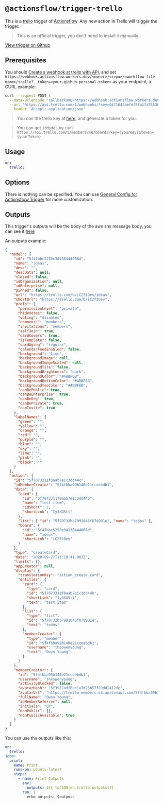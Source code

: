 # `@actionsflow/trigger-trello`

This is a [trello](https://trello.com/) trigger of [Actionsflow](https://github.com/actionsflow/actionsflow). Any new action in Trello will trigger the trigger.

> This is an official trigger, you don't need to install it manually.

[View trigger on Github](https://github.com/actionsflow/actionsflow/tree/main/packages/actionsflow-trigger-trello)

## Prerequisites

You should [Create a webhook at trello with API](https://developer.atlassian.com/cloud/trello/rest/api-group-webhooks/#api-webhooks-post), and set `https://webhook.actionsflow.workers.dev/<owner>/<repo>/<workflow-file-name>/trello?__token=<your-github-personal-token>` as your endpoint, a CURL example:

```bash
curl --request POST \
  --data-urlencode "callbackURL=https://webhook.actionsflow.workers.dev/<owner>/<repo>/<workflow-file-name>/trello?__token=<your-github-personal-token>" \
  --url 'https://api.trello.com/1/webhooks/?key=0471642aefef5fa1fa76530ce1ba4c85&token=9eb76d9a9d02b8dd40c2f3e5df18556c831d4d1fadbe2c45f8310e6c93b5c548&idModel=5abbe4b7ddc1b351ef961414' \
  --header 'Accept: application/json'
```

> You can the trello key at [here](https://trello.com/app-key), and generate a token for you.

> You can get `idModel` by `curl https://api.trello.com/1/members/me/boards?key={yourKey}&token={yourToken}`

## Usage

```yaml
on:
  trello:
```

## Options

There is nothing can be specified. You can use [General Config for Actionsflow Trigger](https://actionsflow.github.io/docs/workflow/#ontriggerconfig) for more customization.

## Outputs

This trigger's outputs will be the body of the aws sns message body, you can see it [here](https://docs.aws.amazon.com/sns/latest/dg/sns-message-and-json-formats.html#http-notification-json)

An outputs example:

```json
{
  "model": {
    "id": "5f4fbbc5250c34138444068d",
    "name": "ideas",
    "desc": "",
    "descData": null,
    "closed": false,
    "idOrganization": null,
    "idEnterprise": null,
    "pinned": false,
    "url": "https://trello.com/b/iCZf1Oev/ideas",
    "shortUrl": "https://trello.com/b/iCZf1Oev",
    "prefs": {
      "permissionLevel": "private",
      "hideVotes": false,
      "voting": "disabled",
      "comments": "members",
      "invitations": "members",
      "selfJoin": true,
      "cardCovers": true,
      "isTemplate": false,
      "cardAging": "regular",
      "calendarFeedEnabled": false,
      "background": "lime",
      "backgroundImage": null,
      "backgroundImageScaled": null,
      "backgroundTile": false,
      "backgroundBrightness": "dark",
      "backgroundColor": "#4BBF6B",
      "backgroundBottomColor": "#4BBF6B",
      "backgroundTopColor": "#4BBF6B",
      "canBePublic": true,
      "canBeEnterprise": true,
      "canBeOrg": true,
      "canBePrivate": true,
      "canInvite": true
    },
    "labelNames": {
      "green": "",
      "yellow": "",
      "orange": "",
      "red": "",
      "purple": "",
      "blue": "",
      "sky": "",
      "lime": "",
      "pink": "",
      "black": ""
    }
  },
  "action": {
    "id": "5f7073311f0aab7e1c3dd44c",
    "idMemberCreator": "5f4fbba99b140e21cceebdb1",
    "data": {
      "card": {
        "id": "5f7073311f0aab7e1c3dd44b",
        "name": "test item",
        "idShort": 2,
        "shortLink": "Iy3XGStt"
      },
      "list": { "id": "5f70732bb7991045f878901e", "name": "todos" },
      "board": {
        "id": "5f4fbbc5250c34138444068d",
        "name": "ideas",
        "shortLink": "iCZf1Oev"
      }
    },
    "type": "createCard",
    "date": "2020-09-27T11:10:41.983Z",
    "limits": {},
    "appCreator": null,
    "display": {
      "translationKey": "action_create_card",
      "entities": {
        "card": {
          "type": "card",
          "id": "5f7073311f0aab7e1c3dd44b",
          "shortLink": "Iy3XGStt",
          "text": "test item"
        },
        "list": {
          "type": "list",
          "id": "5f70732bb7991045f878901e",
          "text": "todos"
        },
        "memberCreator": {
          "type": "member",
          "id": "5f4fbba99b140e21cceebdb1",
          "username": "theowenyoung",
          "text": "Owen Young"
        }
      }
    },
    "memberCreator": {
      "id": "5f4fbba99b140e21cceebdb1",
      "username": "theowenyoung",
      "activityBlocked": false,
      "avatarHash": "6f3911adf8ac1a7d23b57329dd2412dc",
      "avatarUrl": "https://trello-members.s3.amazonaws.com/5f4fbba99b140e21cceebdb1/6f3911adf8ac1a7d23b57329dd2412dc",
      "fullName": "Owen Young",
      "idMemberReferrer": null,
      "initials": "OY",
      "nonPublic": {},
      "nonPublicAvailable": true
    }
  }
}
```

You can use the outputs like this:

```yaml
on:
  trello:
jobs:
  print:
    name: Print
    runs-on: ubuntu-latest
    steps:
      - name: Print Outputs
        env:
          outputs: ${{ toJSON(on.trello.outputs)}}
        run: |
          echo outputs: $outputs
```
